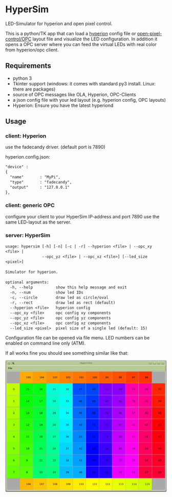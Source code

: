# HyperSim
LED-Simulator for hyperion and open pixel control.

This is a python/TK app that can load a [hyperion](https://github.com/tvdzwan/hyperion) config file
or [open-pixel-control/OPC](http://openpixelcontrol.org/) layout file and visualize the LED configuration.
In addition it opens a OPC server where you can feed the virtual LEDs with real color from hyperion/opc client.

## Requirements
- python 3
- Tkinter support (windows: it comes with standard py3 install. Linux: there are packages)
- source of OPC messages like OLA, Hyperion, OPC-Clients
- a json config file with your led layout (e.g. hyperion config, OPC layouts)
- Hyperion: Ensure you have the latest hyperiond

## Usage

### client: Hyperion
use the fadecandy driver. (default port is 7890)

hyperion.config.json:
```
"device" :
{
  "name"       : "MyPi",
  "type"       : "fadecandy",
  "output"     : "127.0.0.1"
},
```
### client: generic OPC

configure your client to your HyperSim IP-address and port 7890
use the same LED-layout as the server.

### server: HyperSim
```
usage: hypersim [-h] [-n] [-c | -r] --hyperion <file> | --opc_xy <file> |
                --opc_yz <file> | --opc_xz <file>] [--led_size <pixel>]

Simulator for hyperion.

optional arguments:
  -h, --help          show this help message and exit
  -n, --num           show led IDs
  -c, --circle        draw led as circle/oval
  -r, --rect          draw led as rect (default)
  --hyperion <file>   hyperion config
  --opc_xy <file>     opc config xy components
  --opc_yz <file>     opc config yz components
  --opc_xz <file>     opc config xz components
  --led_size <pixel>  pixel size of a single led (default: 15)
```

Configuration file can be opened via file menu. LED numbers can be enabled on command line only (ATM).

If all works fine you should see something similar like that:

![HyperSim matrix demo](doc/images/demo_matrix.png)
